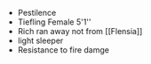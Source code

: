 - Pestilence
- Tiefling Female 5'1''
- Rich ran away not from [[Flensia]]
- light sleeper
- Resistance to fire damge
